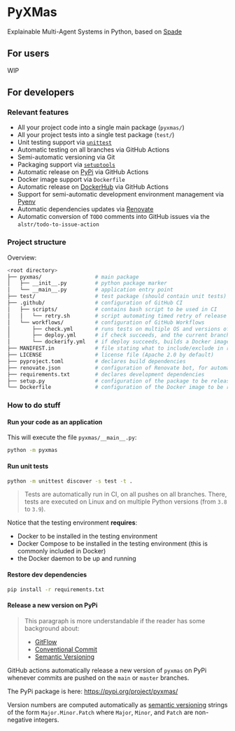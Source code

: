 # PyXMas

Explainable Multi-Agent Systems in Python, based on [Spade](https://spade-mas.readthedocs.io)

## For users

WIP

## For developers

### Relevant features

- All your project code into a single main package (`pyxmas/`)
- All your project tests into a single test package (`test/`)
- Unit testing support via [`unittest`](https://docs.python.org/3/library/unittest.html)
- Automatic testing on all branches via GitHub Actions
- Semi-automatic versioning via Git
- Packaging support via [`setuptools`](https://setuptools.pypa.io/en/latest/setuptools.html)
- Automatic release on [PyPi](https://pypi.org/) via GitHub Actions
- Docker image support via `Dockerfile`
- Automatic release on [DockerHub](https://hub.docker.com/) via GitHub Actions
- Support for semi-automatic development environment management via [Pyenv](https://github.com/pyenv/pyenv)
- Automatic dependencies updates via [Renovate](https://docs.renovatebot.com/)
- Automatic conversion of `TODO` comments into GitHub issues via the `alstr/todo-to-issue-action`

### Project structure 

Overview:
```bash
<root directory>
├── pyxmas/                 # main package
│   ├── __init__.py         # python package marker
│   └── __main__.py         # application entry point
├── test/                   # test package (should contain unit tests)
├── .github/                # configuration of GitHub CI
│   ├── scripts/            # contains bash script to be used in CI
│   │   └── retry.sh        # script automating timed retry of release operations
│   └── workflows/          # configuration of GitHub Workflows
│       ├── check.yml       # runs tests on multiple OS and versions of Python
│       ├── deploy.yml      # if check succeeds, and the current branch is one of {main, master, develop}, triggers automatic releas on PyPi
│       └── dockerify.yml   # if deploy succeeds, builds a Docker image and pushes it on DockerHub 
├── MANIFEST.in             # file stating what to include/exclude in releases 
├── LICENSE                 # license file (Apache 2.0 by default)
├── pyproject.toml          # declares build dependencies
├── renovate.json           # configuration of Renovate bot, for automatic dependency updates
├── requirements.txt        # declares development dependencies
├── setup.py                # configuration of the package to be released on Pypi
└── Dockerfile              # configuration of the Docker image to be realsed on Dockerhub
```

### How to do stuff

#### Run your code as an application

This will execute the file `pyxmas/__main__.py`:
```bash
python -m pyxmas 
```

#### Run unit tests

```bash
python -m unittest discover -s test -t .
```

> Tests are automatically run in CI, on all pushes on all branches.
> There, tests are executed on Linux and on multiple Python versions (from `3.8` to `3.9`).

Notice that the testing environment __requires__:
- Docker to be installed in the testing environment
- Docker Compose to be installed in the testing environment (this is commonly included in Docker)
- the Docker daemon to be up and running

#### Restore dev dependencies

```bash
pip install -r requirements.txt
```

#### Release a new version on PyPi

> This paragraph is more understandable if the reader has some background about:
> - [GitFlow](https://www.atlassian.com/git/tutorials/comparing-workflows/gitflow-workflow)
> - [Conventional Commit](https://www.conventionalcommits.org/)
> - [Semantic Versioning](https://semver.org)

GitHub actions automatically release a new version of `pyxmas` on PyPi whenever commits are pushed on the `main` or `master` branches.

The PyPi package is here: https://pypi.org/project/pyxmas/

Version numbers are computed automatically as [semantic versioning](https://semver.org/) strings of the form `Major.Minor.Patch` where `Major`, `Minor`, and `Patch` are non-negative integers.
